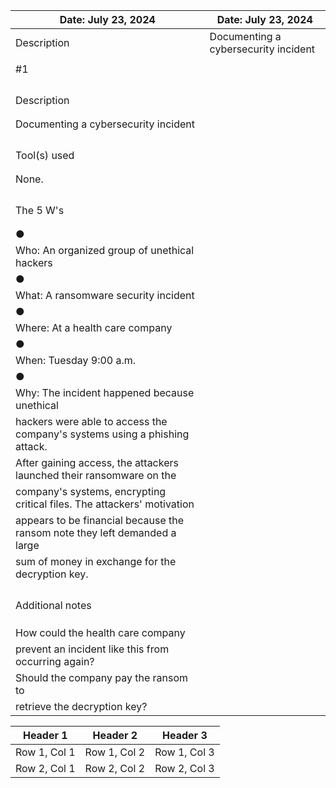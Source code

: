 | Date: July 23, 2024                                                        |                     Date: July 23, 2024                                   |
| -------------------------------------------------------------------------- |-------------------------------------------------------------------------- |
|   Description                                                              |           Documenting a cybersecurity incident                            |
|                                                                            |
| #1                                                                         |
|                                                                            |
|                                                                            |
|                                                                            |
|                                                                            |
| Description                                                                |
|                                                                            |
|                                                                            |
| Documenting a cybersecurity incident                                       |
|                                                                            |
|                                                                            |
|                                                                            |
|                                                                            |
| Tool(s) used                                                               |
|                                                                            |
|                                                                            |
| None.                                                                      |
|                                                                            |
|                                                                            |
|                                                                            |
|                                                                            |
| The 5 W's                                                                  |
|                                                                            |
|                                                                            |
| ●                                                                          |
| Who: An organized group of unethical hackers                               |
| ●                                                                          |
| What: A ransomware security incident                                       |
| ●                                                                          |
| Where: At a health care company                                            |
| ●                                                                          |
| When: Tuesday 9:00 a.m.                                                    |
| ●                                                                          |
| Why: The incident happened because unethical                               |
| hackers were able to access the company's systems using a phishing attack. |
| After gaining access, the attackers launched their ransomware on the       |
| company's systems, encrypting critical files. The attackers' motivation    |
| appears to be financial because the ransom note they left demanded a large |
| sum of money in exchange for the decryption key.                           |
|                                                                            |
|                                                                            |
|                                                                            |
|                                                                            |
| Additional notes                                                           |
|                                                                            |
|                                                                            |
|                                                                            |
| How could the health care company                                          |
| prevent an incident like this from occurring again?                        |
| Should the company pay the ransom to                                       |
| retrieve the decryption key?                                               |


| Header 1 | Header 2 | Header 3 |
| -------- | ------- | ------- |
| Row 1, Col 1 | Row 1, Col 2 | Row 1, Col 3 |
| Row 2, Col 1 | Row 2, Col 2 | Row 2, Col 3 |

